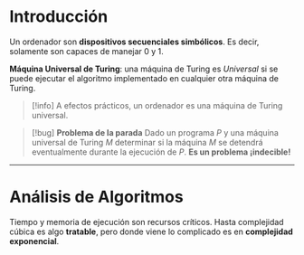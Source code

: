 # Introducción
Un ordenador son **dispositivos secuenciales simbólicos**. Es decir, solamente son capaces de manejar 0 y 1.

**Máquina Universal de Turing**: una máquina de Turing es *Universal* si se puede ejecutar el algoritmo implementado en cualquier otra máquina de Turing.

>[!info]
>A efectos prácticos, un ordenador es una máquina de Turing universal.

>[!bug] **Problema de la parada**
Dado un programa *P* y una máquina universal de Turing *M* determinar si la máquina *M* se detendrá eventualmente durante la ejecución de *P*. 
**Es un problema ¡indecible!**

---
# Análisis de Algoritmos
Tiempo y memoria de ejecución son recursos críticos. Hasta complejidad cúbica es algo **tratable**, pero donde viene lo complicado es en **complejidad exponencial**.